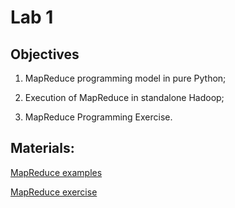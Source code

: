# Lab 1

## Objectives

1. MapReduce programming model in pure Python;

2. Execution of MapReduce in standalone Hadoop;

3. MapReduce Programming Exercise.

## Materials:

[MapReduce examples](https://github.com/smduarte/spbd-2223/blob/main/lab1/SPBD_Labs_mapreduce1.ipynb)

[MapReduce exercise](https://github.com/smduarte/spbd-2223/blob/main/lab1/SPBD_Labs_mapreduce1_exercise.ipynb)
